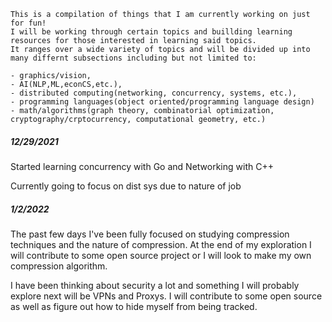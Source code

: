 ```
This is a compilation of things that I am currently working on just for fun! 
I will be working through certain topics and buillding learning resources for those interested in learning said topics.
It ranges over a wide variety of topics and will be divided up into many differnt subsections including but not limited to:

- graphics/vision, 
- AI(NLP,ML,econCS,etc.), 
- distributed computing(networking, concurrency, systems, etc.), 
- programming languages(object oriented/programming language design)
- math/algorithms(graph theory, combinatorial optimization, cryptography/crptocurrency, computational geometry, etc.)
```

##### 12/29/2021
Started learning concurrency with Go and Networking with C++

Currently going to focus on dist sys due to nature of job

##### 1/2/2022
The past few days I've been fully focused on studying compression techniques and the nature of compression. At the end of my exploration I will contribute to some open source project or I will look to make my own compression algorithm.

I have been thinking about security a lot and something I will probably explore next will be VPNs and Proxys. I will contribute to some open source as well as figure out how to hide myself from being tracked.
